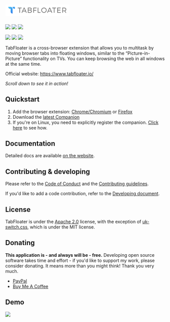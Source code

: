 # <img src="resources/logo.svg" width="40%">
[<img src="https://img.shields.io/chrome-web-store/v/iojgbjjdoanmhcmmihbapiejfbbadhjd">](https://chrome.google.com/webstore/detail/iojgbjjdoanmhcmmihbapiejfbbadhjd)
[<img src="https://img.shields.io/chrome-web-store/users/iojgbjjdoanmhcmmihbapiejfbbadhjd">](https://chrome.google.com/webstore/detail/iojgbjjdoanmhcmmihbapiejfbbadhjd)
[<img src="https://img.shields.io/chrome-web-store/stars/iojgbjjdoanmhcmmihbapiejfbbadhjd">](https://chrome.google.com/webstore/detail/iojgbjjdoanmhcmmihbapiejfbbadhjd)

[<img src="https://img.shields.io/amo/v/tabfloater@tabfloater.io">](https://addons.mozilla.org/en-US/firefox/addon/tabfloater/)
[<img src="https://img.shields.io/amo/users/tabfloater@tabfloater.io">](https://addons.mozilla.org/en-US/firefox/addon/tabfloater/)
[<img src="https://img.shields.io/amo/stars/tabfloater@tabfloater.io">](https://addons.mozilla.org/en-US/firefox/addon/tabfloater/)

TabFloater is a cross-browser extension that allows you to multitask by moving browser tabs into floating windows, similar to the “Picture-in-Picture” functionality on TVs. You can keep browsing the web in all windows at the same time.

Official website: https://www.tabfloater.io/

*Scroll down to see it in action!*

## Quickstart

 1. Add the browser extension: [Chrome/Chromium](#) or [Firefox](#)
 1. Download the [latest Companion](https://github.com/tabfloater/tabfloater/releases/latest)
 1. If you're on Linux, you need to explicitly register the companion. [Click here](https://www.tabfloater.io/documentation#how-do-i-set-up-the-companion-on-linux) to see how.

## Documentation

Detailed docs are available [on the website](https://www.tabfloater.io/documentation).

## Contributing & developing

Please refer to the [Code of Conduct](docs/CODE_OF_CONDUCT.md) and the [Contributing guidelines](docs/CONTRIBUTING.md).

If you'd like to add a code contribution, refer to the [Developing document](docs/DEVELOPING.md).

## License

TabFloater is under the [Apache 2.0](https://github.com/tabfloater/tabfloater/blob/master/LICENSE) license, with the exception of [uk-switch.css](https://github.com/tabfloater/tabfloater/blob/master/extension/src/css/uk-switch.css), which is under the MIT license.

## Donating

**This application is - and always will be - free.** Developing open source software takes time and effort - if you'd like to support my work, please consider donating. It means more than you might think! Thank you very much.

 * [PayPal](https://www.paypal.com/donate?hosted_button_id=8E2GR6WXHNY48)
 * [Buy Me A Coffee](https://www.buymeacoffee.com/ba32107)

## Demo

<img src="resources/demo.gif">
